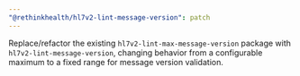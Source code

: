 ```yaml
---
"@rethinkhealth/hl7v2-lint-message-version": patch
---
```


Replace/refactor the existing `hl7v2-lint-max-message-version` package with `hl7v2-lint-message-version`, changing behavior from a configurable maximum to a fixed range for message version validation.

